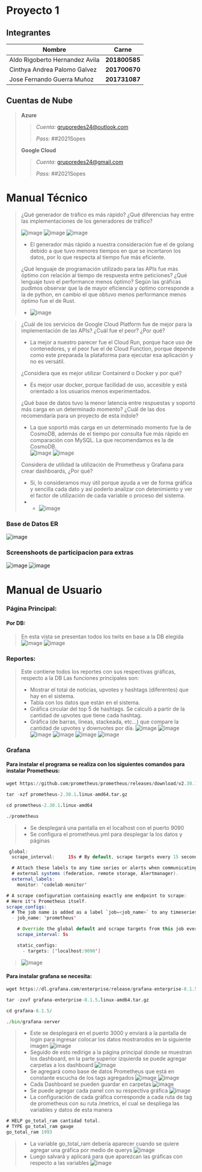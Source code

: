 # Proyecto 1

## Integrantes

|          Nombre              |    Carne    |
|------------------------------|-------------|
|Aldo Rigoberto Hernandez Avila|**201800585**|
|Cinthya Andrea Palomo Galvez  |**201700670**|
|Jose Fernando Guerra Muñoz    |**201731087**|


## Cuentas de Nube

> **Azure**
> > *Cuenta:* gruporedes24@outlook.com
> >
> > *Pass:* ##2021Sopes
> 
> **Google Cloud**
> >  *Cuenta:* gruporedes24@gmail.com
> >
> > *Pass:* ##2021Sopes


# Manual Técnico
> ¿Qué generador de tráfico es más rápido? ¿Qué diferencias hay entre las implementaciones de los generadores de tráfico?
> > >
> ![image](https://user-images.githubusercontent.com/36779113/135778402-7175be2d-7c42-4eae-bd94-ba7d68c34038.png)
> ![image](https://user-images.githubusercontent.com/36779113/135778881-bee94a8b-65b4-4822-a4d2-32cc3df70fe8.png)
> ![image](https://user-images.githubusercontent.com/36779113/135877604-58c9c2ca-453b-4fa3-981d-99f49a7abbfb.png)
> - El generador más rápido a nuestra consideración fue el de golang debido a que tuvo menores tiempos en que se incertaron los datos, por lo que respecta al tiempo fue más eficiente.
> > >
> ¿Qué lenguaje de programación utilizado para las APIs fue más óptimo con relación al tiempo de respuesta entre peticiones? ¿Qué lenguaje tuvo el performance menos óptimo?
> Según las gráficas pudimos observar que la de mayor eficiencia y óptimo corresponde a la de python, en cambio el que obtuvo menos performance menos óptimo fue el de Rust.
> - ![image](https://user-images.githubusercontent.com/36779113/136286634-dec516c4-326c-4374-b5d7-727d2264eeda.png)

> > >
> ¿Cuál de los servicios de Google Cloud Platform fue de mejor para la implementación de las APIs? ¿Cuál fue el peor? ¿Por qué?
> - La mejor a nuestro parecer fue el Cloud Run, porque hace uso de contenedores, y el peor fue el de Cloud Function, porque depende como este preparada la plataforma para ejecutar esa aplicación y no es versátil.
> > > 
> ¿Considera que es mejor utilizar Containerd o Docker y por qué?
> - Es mejor usar docker, porque facilidad de uso, accesible y está orientado a los usuarios menos experimentados.
> > >
> ¿Qué base de datos tuvo la menor latencia entre respuestas y soportó más carga en un determinado momento? ¿Cuál de las dos recomendaría para un proyecto de esta índole?
> - La que soportó más carga en un determinado momento fue la de CosmoDB, además de el tiempo por consulta fue más rápido en comparación con MySQL. La que recomendamos es la de CosmoDB.  
> ![image](https://user-images.githubusercontent.com/36779113/136142472-c89d7fc7-e036-4a0e-9a51-feddc58caa62.png)
> ![image](https://user-images.githubusercontent.com/36779113/136142501-2f9dfd7f-bb14-4aba-b462-cba92160c7f3.png)
> > >
> Considera de utilidad la utilización de Prometheus y Grafana para crear dashboards, ¿Por qué?
> - Si, lo consideramos muy útil porque ayuda a ver de forma gráfica y sencilla cada dato y así poderlo analizar con detenimiento y ver el factor de utilización de cada variable o proceso del sistema.
> - - ![image](https://user-images.githubusercontent.com/36779113/135707599-e81eceee-d4c5-4152-ad39-c4cc425f2dcb.png)

### Base de Datos ER
![image](https://user-images.githubusercontent.com/36779113/135707489-ee4e7dce-aa2d-4514-b63d-06fcd8def95f.png)

### Screenshoots de participacion para extras

![image](https://user-images.githubusercontent.com/36779113/136140940-975bea6a-452a-49ba-a1a1-625e3497dc6c.png)
![image](https://user-images.githubusercontent.com/36779113/136141155-06c2c189-8886-4bd7-99cb-4f2b58b57fd2.png)


# Manual de Usuario
### Página Principal:
#### Por DB:
> En esta vista se presentan todos los twits en base a la DB elegida
> ![image](https://user-images.githubusercontent.com/36779113/136143073-ffd08811-3c78-4337-a923-8989f4be5632.png)
> ![image](https://user-images.githubusercontent.com/36779113/136143089-5e32f6b5-4398-4562-b3d1-77ca51b0bf73.png)

### Reportes:
> Este contiene todos los reportes con sus respectivas gráficas, respecto a la DB 
> Las funciones principales son:
> - Mostrar el total de noticias, upvotes y hashtags (diferentes) que hay en el sistema.
> - Tabla con los datos que están en el sistema.
> - Gráfica circular del top 5 de hashtags. Se calculó a partir de la cantidad de upvotes que tiene cada hashtag.
> - Gráfica (de barras, líneas, stackeada, etc…) que compare la cantidad de upvotes y downvotes por día.
> ![image](https://user-images.githubusercontent.com/36779113/136143347-11c15888-3aaf-491d-bdb0-52e4fb3b8cea.png)
> ![image](https://user-images.githubusercontent.com/36779113/136143401-112eeb28-ddac-459c-8228-21420dcf02f3.png)
> ![image](https://user-images.githubusercontent.com/36779113/136143421-fb3c67f2-5f28-4c12-b8ed-89f1f2c16374.png)
> ![image](https://user-images.githubusercontent.com/36779113/136143435-5801820e-cc64-4582-9812-0bffaad17f25.png)
> ![image](https://user-images.githubusercontent.com/36779113/136143447-eca15646-d657-4699-b419-4bb05071374a.png)
> ![image](https://user-images.githubusercontent.com/36779113/136143464-472da339-4a07-44bf-91d8-c73d20f56b94.png)


### Grafana
#### Para instalar el programa se realiza con los siguientes comandos para instalar Prometheus:
``` python
wget https://github.com/prometheus/prometheus/releases/download/v2.30.1/prometheus-2.30.1.linux-amd64.tar.gz

tar -xzf prometheus-2.30.1.linux-amd64.tar.gz

cd prometheus-2.30.1.linux-amd64

./prometheus
```
> - Se desplegará una pantalla en el localhost con el puerto 9090
> - Se configura el prometheus.yml para desplegar la los datos y páginas
``` java
 global:
  scrape_interval:     15s # By default, scrape targets every 15 seconds.

  # Attach these labels to any time series or alerts when communicating with
  # external systems (federation, remote storage, Alertmanager).
  external_labels:
    monitor: 'codelab-monitor'

# A scrape configuration containing exactly one endpoint to scrape:
# Here it's Prometheus itself.
scrape_configs:
  # The job name is added as a label `job=<job_name>` to any timeseries scraped from this config.
  - job_name: 'prometheus'

    # Override the global default and scrape targets from this job every 5 seconds.
    scrape_interval: 5s

    static_configs:
      - targets: ['localhost:9090']
```
> ![image](https://user-images.githubusercontent.com/36779113/136144462-ed00d9bb-ee6c-4cc7-808e-bf5ead322d80.png)

#### Para instalar grafana se necesita:
``` python
wget https://dl.grafana.com/enterprise/release/grafana-enterprise-8.1.5.linux-amd64.tar.gz

tar -zxvf grafana-enterprise-8.1.5.linux-amd64.tar.gz

cd grafana-8.1.5/

./bin/grafana-server
```
> - Este se desplegará en el puerto 3000 y enviará a la pantalla de login para ingresar colocar los datos mostrarodos en la siguiente imagen
> ![image](https://user-images.githubusercontent.com/36779113/136144723-d2dc3e03-7998-49fb-a3a8-143370fa9333.png)
> - Seguido de esto redirige a la página principal donde se muestran los dashboard, en la parte superior izquierda se puede agregar carpetas a los dashboard
> ![image](https://user-images.githubusercontent.com/36779113/136145072-caf32c6b-8db9-46db-89fb-fb9befac590c.png)
> - Se agregará como base de datos Prometheus que está en constante escucha de los tags agregados
> ![image](https://user-images.githubusercontent.com/36779113/136145185-b1b510d7-b9b7-4e0c-9b23-11fe9180b888.png)
> ![image](https://user-images.githubusercontent.com/36779113/136145264-f3151984-8817-429d-9a7d-1de60e9c5550.png)
> - Cada Dashboard se pueden guardar en carpetas
> ![image](https://user-images.githubusercontent.com/36779113/136145522-a69293bd-07d9-4715-9cba-89efd7462c35.png)
> - Se puede agregar cada panel con su respectiva gráfica
> ![image](https://user-images.githubusercontent.com/36779113/136145583-f16de3aa-d22f-414a-b453-5244f3c40cae.png)
> - La configuración de cada gráfica corresponde a cada ruta de tag de prometheus con su ruta /metrics, el cual se despliega las variables y datos de esta manera
``` javascript
# HELP go_total_ram cantidad total.
# TYPE go_total_ram gauge
go_total_ram 1993
```
> - La variable go_total_ram debería aparecer cuando se quiere agregar una gráfica por medio de querys 
> ![image](https://user-images.githubusercontent.com/36779113/136145861-164cd3c3-3d13-40d8-877f-d70284780800.png)
> - Luego salvará y aplicará para que aparezcan las gráficas con respecto a las variables 
> ![image](https://user-images.githubusercontent.com/36779113/136146049-7d76abd5-0533-4cdb-b3cc-e6cbba6fea02.png)





